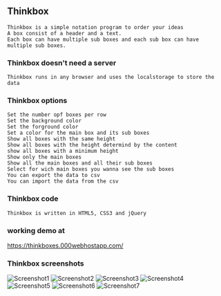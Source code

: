 ## Thinkbox

````
Thinkbox is a simple notation program to order your ideas
A box consist of a header and a text.
Each box can have multiple sub boxes and each sub box can have multiple sub boxes.
````
### Thinkbox doesn't need a server
````
Thinkbox runs in any browser and uses the localstorage to store the data
````

### Thinkbox options 
````
Set the number opf boxes per row
Set the background color
Set the forground color
Set a color for the main box and its sub boxes
Show all boxes with the same height
Show all boxes with the height determind by the content
show all boxes with a minimum height
Show only the main boxes
Show all the main boxes and all their sub boxes
Select for wich main boxes you wanna see the sub boxes
You can export the data to csv
You can import the data from the csv
````

### Thinkbox code
````
Thinkbox is written in HTML5, CSS3 and jQuery
````
### working demo at
https://thinkboxes.000webhostapp.com/

### Thinkbox screenshots
![Screenshot1](https://user-images.githubusercontent.com/26223424/180028781-7d66b44d-38c8-49d0-b3d7-156794ea2463.png)
![Screenshot2](https://user-images.githubusercontent.com/26223424/180029056-d628dbf5-8da3-4572-be4c-d5c8823c3799.png)
![Screenshot3](https://user-images.githubusercontent.com/26223424/180029061-5af13e6c-761f-43ff-8842-1dfdc8caf493.png)
![Screenshot4](https://user-images.githubusercontent.com/26223424/180029065-2803e822-6b9f-4a9a-a72e-e5eaf41f593e.png)
![Screenshot5](https://user-images.githubusercontent.com/26223424/180029067-790dfb2f-460e-4819-add6-ceb7ffacfd66.png)
![Screenshot6](https://user-images.githubusercontent.com/26223424/180029068-bf0d1027-69ba-46d5-af4c-abd8ec241308.png)
![Screenshot7](https://user-images.githubusercontent.com/26223424/180029069-9916b7b1-06e0-482b-b042-098ebd7d0f86.png)
